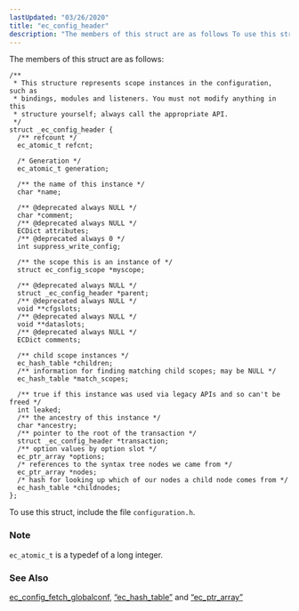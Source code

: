 ```yaml
---
lastUpdated: "03/26/2020"
title: "ec_config_header"
description: "The members of this struct are as follows To use this struct include the file configuration h ec atomic t is a typedef of a long integer ec config fetch globalconf Section 68 31 ec hash table and Section 68 40 ec ptr array..."
---
```


The members of this struct are as follows:

```
/**
 * This structure represents scope instances in the configuration, such as
 * bindings, modules and listeners. You must not modify anything in this
 * structure yourself; always call the appropriate API.
 */
struct _ec_config_header {
  /** refcount */
  ec_atomic_t refcnt;

  /* Generation */
  ec_atomic_t generation;

  /** the name of this instance */
  char *name;

  /** @deprecated always NULL */
  char *comment;
  /** @deprecated always NULL */
  ECDict attributes;
  /** @deprecated always 0 */
  int suppress_write_config;

  /** the scope this is an instance of */
  struct ec_config_scope *myscope;

  /** @deprecated always NULL */
  struct _ec_config_header *parent;
  /** @deprecated always NULL */
  void **cfgslots;
  /** @deprecated always NULL */
  void **dataslots;
  /** @deprecated always NULL */
  ECDict comments;

  /** child scope instances */
  ec_hash_table *children;
  /** information for finding matching child scopes; may be NULL */
  ec_hash_table *match_scopes;

  /** true if this instance was used via legacy APIs and so can't be freed */
  int leaked;
  /** the ancestry of this instance */
  char *ancestry;
  /** pointer to the root of the transaction */
  struct _ec_config_header *transaction;
  /** option values by option slot */
  ec_ptr_array *options;
  /* references to the syntax tree nodes we came from */
  ec_ptr_array *nodes;
  /* hash for looking up which of our nodes a child node comes from */
  ec_hash_table *childnodes;
};
```

To use this struct, include the file `configuration.h`.

### Note

`ec_atomic_t` is a typedef of a long integer.

### <a name="idp45981536"></a> See Also

[ec_config_fetch_globalconf](/momentum/3/3-api/apis-ec-config-fetch-globalconf), [“ec_hash_table”](/momentum/3/3-api/structs-ec-hash-table) and [“ec_ptr_array”](/momentum/3/3-api/structs-ec-ptr-array)